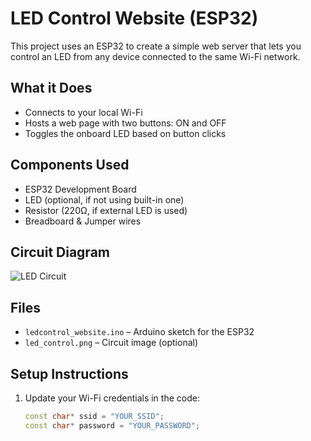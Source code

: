 # LED Control Website (ESP32)

This project uses an ESP32 to create a simple web server that lets you control an LED from any device connected to the same Wi-Fi network.

## What it Does

- Connects to your local Wi-Fi
- Hosts a web page with two buttons: ON and OFF
- Toggles the onboard LED based on button clicks

## Components Used

- ESP32 Development Board
- LED (optional, if not using built-in one)
- Resistor (220Ω, if external LED is used)
- Breadboard & Jumper wires

## Circuit Diagram

![LED Circuit](led_control.png)

## Files

- `ledcontrol_website.ino` – Arduino sketch for the ESP32
- `led_control.png` – Circuit image (optional)

## Setup Instructions

1. Update your Wi-Fi credentials in the code:
   ```cpp
   const char* ssid = "YOUR_SSID";
   const char* password = "YOUR_PASSWORD";

